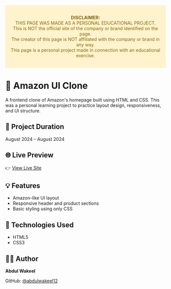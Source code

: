 <div align="center" style="background-color: #fff3cd; color: #856404; padding: 15px; border: 1px solid #ffeeba;">

<strong>DISCLAIMER:</strong><br>
THIS PAGE WAS MADE AS A PERSONAL EDUCATIONAL PROJECT.<br>
This is NOT the official site of the company or brand identified on the page.<br>
The creator of this page is NOT affiliated with the company or brand in any way.<br>
This page is a personal project made in connection with an educational exercise.

</div>

# 🛒 Amazon UI Clone

A frontend clone of Amazon's homepage built using HTML and CSS. This was a personal learning project to practice layout design, responsiveness, and UI structure.

## 📅 Project Duration

August 2024 – August 2024

## 🌐 Live Preview

👉 [View Live Site](https://abdulwakeel12.github.io/amazon-ui-clone/)

## 💡 Features

- Amazon-like UI layout
- Responsive header and product sections
- Basic styling using only CSS

## 📁 Technologies Used

- HTML5
- CSS3

## 🙋‍♂️ Author

**Abdul Wakeel**

GitHub: [@abdulwakeel12](https://github.com/abdulwakeel12)
